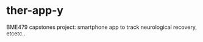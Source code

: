 ther-app-y
==========

BME479 capstones project: smartphone app to track neurological recovery, etcetc..
